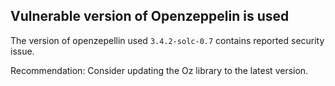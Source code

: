 ## Vulnerable version of Openzeppelin is used

The version of openzepellin used `3.4.2-solc-0.7` contains reported security issue.

Recommendation: Consider updating the Oz library to the latest version.